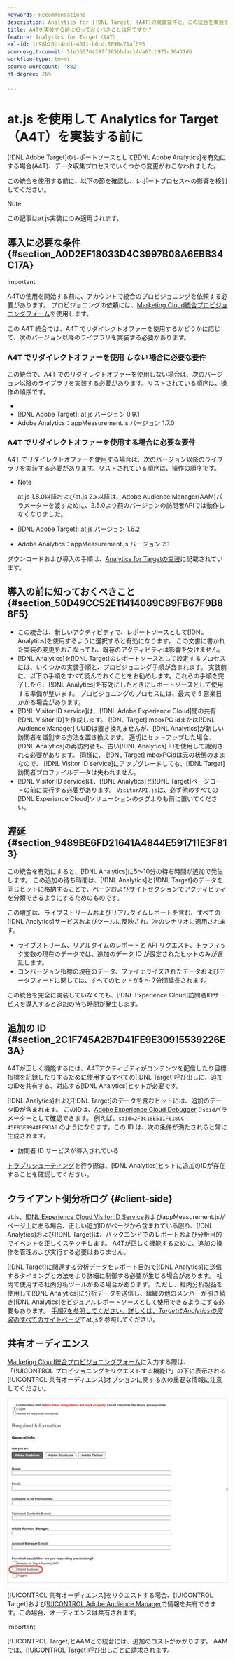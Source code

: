 ```yaml
---
keywords: Recommendations
description: Analytics for [!DNL Target] (A4T)の実装要件と、この統合を実装する前に考慮すべき事項について説明します。
title: A4Tを実装する前に知っておくべきことは何ですか？
feature: Analytics for Target（A4T）
exl-id: 1c98b20b-4dd1-4011-b0cd-5096471af095
source-git-commit: 51e36576439ff365bbdac14da67cb971c36431d6
workflow-type: tm+mt
source-wordcount: '882'
ht-degree: 26%

---
```


# at.js を使用して Analytics for Target（A4T）を実装する前に

[!DNL Adobe Target]のレポートソースとして[!DNL Adobe Analytics]を有効にする場合(A4T)、データ収集プロセスでいくつかの変更がおこなわれました。

この統合を使用する前に、以下の節を確認し、レポートプロセスへの影響を検討してください。

>[!NOTE]
>
>この記事はat.js実装にのみ適用されます。

## 導入に必要な条件 {#section_A0D2EF18033D4C3997B08A6EBB34C17A}

>[!IMPORTANT]
>
>A4Tの使用を開始する前に、アカウントで統合のプロビジョニングを依頼する必要があります。 プロビジョニングの依頼には、[Marketing Cloud統合プロビジョニングフォーム](https://www.adobe.com/go/audiences)を使用します。

この A4T 統合では、A4T でリダイレクトオファーを使用するかどうかに応じて、次のバージョン以降のライブラリを実装する必要があります。

### A4T でリダイレクトオファーを使用 *しない* 場合に必要な要件

この統合で、A4T でのリダイレクトオファーを使用しない場合は、次のバージョン以降のライブラリを実装する必要があります。リストされている順序は、操作の順序です。

* [!DNL Experience Cloud Visitor ID Service]:visitorAPI.jsバージョン1.8.0
* [!DNL Adobe Target]: at.js バージョン 0.9.1
* Adobe Analytics：appMeasurement.js バージョン 1.7.0

### A4T でリダイレクトオファーを使用する場合に必要な要件

A4T でリダイレクトオファーを使用する場合は、次のバージョン以降のライブラリを実装する必要があります。リストされている順序は、操作の順序です。

* [!DNL Experience Cloud Visitor ID Service]:visitorAPI.jsバージョン2.3.0

   >[!NOTE]
   >
   >at.js 1.8.0以降およびat.js 2.x以降は、Adobe Audience Manager(AAM)パラメーターを渡すために、2.5.0より前のバージョンの訪問者APIでは動作しなくなりました。

* [!DNL Adobe Target]: at.js バージョン 1.6.2

* Adobe Analytics：appMeasurement.js バージョン 2.1

ダウンロードおよび導入の手順は、[Analytics for Targetの実装](/help/c-integrating-target-with-mac/a4t/a4timplementation.md)に記載されています。

## 導入の前に知っておくべきこと {#section_50D49CC52E11414089C89FB67F9B88F5}

* この統合は、新しいアクティビティで、レポートソースとして[!DNL Analytics]を使用するように選択すると有効になります。 この文書に書かれた実装の変更をおこなっても、既存のアクティビティは影響を受けません。
* [!DNL Analytics]を[!DNL Target]のレポートソースとして設定するプロセスには、いくつかの実装手順と、プロビジョニング手順が含まれます。 実装前に、以下の手順をすべて読んでおくことをお勧めします。これらの手順を完了したら、[!DNL Analytics]を有効にしたときにレポートソースとして使用する準備が整います。 プロビジョニングのプロセスには、最大で 5 営業日かかる場合があります。
* [!DNL Visitor ID service]は、[!DNL Adobe Experience Cloud]間の共有[!DNL Visitor ID]を作成します。 [!DNL Target] mboxPC idまたは[!DNL Audience Manager] UUIDは置き換えませんが、[!DNL Analytics]が新しい訪問者を識別する方法を置き換えます。 適切にセットアップした場合、[!DNL Analytics]の再訪問者も、古い[!DNL Analytics] IDを使用して識別される必要があります。 同様に、 [!DNL Target] mboxPCidは元の状態のままなので、 [!DNL Visitor ID service]にアップグレードしても、[!DNL Target]訪問者プロファイルデータは失われません。
* [!DNL Visitor ID service]は、[!DNL Analytics]と[!DNL Target]ページコードの前に実行する必要があります。 `VisitorAPI.js`は、必ず他のすべての[!DNL Experience Cloud]ソリューションのタグよりも前に置いてください。

## 遅延 {#section_9489BE6FD21641A4844E591711E3F813}

この統合を有効にすると、[!DNL Analytics]に5～10分の待ち時間が追加で発生します。 この追加の待ち時間は、[!DNL Analytics]と[!DNL Target]のデータを同じヒットに格納することで、ページおよびサイトセクションでアクティビティを分類できるようにするためのものです。

この増加は、ライブストリームおよびリアルタイムレポートを含む、すべての[!DNL Analytics]サービスおよびツールに反映され、次のシナリオに適用されます。

* ライブストリーム、リアルタイムのレポートと API リクエスト、トラフィック変数の現在のデータでは、追加のデータ ID が設定されたヒットのみが遅延します。
* コンバージョン指標の現在のデータ、ファイナライズされたデータおよびデータフィードに関しては、すべてのヒットが5 ～ 7分間延長されます。

この統合を完全に実装していなくても、[!DNL Experience Cloud]訪問者IDサービスを導入すると追加の待ち時間が発生します。

## 追加の ID {#section_2C1F745A2B7D41FE9E30915539226E3A}

A4Tが正しく機能するには、A4Tアクティビティがコンテンツを配信したり目標指標を記録したりするために使用するすべての[!DNL Target]呼び出しに、追加のIDを共有する、対応する[!DNL Analytics]ヒットが必要です。

[!DNL Analytics]および[!DNL Target]のデータを含むヒットには、追加のデータIDが含まれます。 このIDは、[Adobe Experience Cloud Debugger](https://experienceleague.adobe.com/docs/debugger/using/experience-cloud-debugger.html)で`sdid`パラメーターとして確認できます。 例えば、`sdid=2F3C18E511F618CC-45F83E994AEE93A0` のようになります。この ID は、次の条件が満たされると常に生成されます。

* 訪問者 ID サービスが導入されている

[トラブルシューティング](/help/c-integrating-target-with-mac/a4t/c-a4t-troubleshooting/a4t-troubleshooting.md)を行う際は、[!DNL Analytics]ヒットに追加のIDが存在することを確認してください。

## クライアント側分析ログ {#client-side}

at.js、[!DNL Experience Cloud Visitor ID Service]およびappMeasurement.jsがページ上にある場合、正しい追加IDがページから含まれている限り、[!DNL Analytics]および[!DNL Target]は、バックエンドでのレポートおよび分析目的でイベントを正しくステッチします。 A4Tが正しく機能するために、追加の操作を管理および実行する必要はありません。

[!DNL Target]に関連する分析データをレポート目的で[!DNL Analytics]に送信するタイミングと方法をより詳細に制御する必要が生じる場合があります。 社内で使用する社内分析ツールがある場合があります。 ただし、社内分析製品を使用して[!DNL Analytics]に分析データを送信し、組織の他のメンバーが引き続き[!DNL Analytics]をビジュアルレポートソースとして使用できるようにする必要もあります。 [手順7を参照してください。詳しくは、*TargetのAnalyticsの実装*&#x200B;のすべてのサイトページ](/help/c-integrating-target-with-mac/a4t/a4timplementation.md#step7)でat.jsを参照してください。

## 共有オーディエンス

[Marketing Cloud統合プロビジョニングフォーム](https://www.adobe.com/go/audiences)に入力する際は、「[!UICONTROL プロビジョニングをリクエストする機能]?」の下に表示される[!UICONTROL 共有オーディエンス]オプションに関する次の重要な情報に注意してください。

![リクエストフォーム](/help/c-integrating-target-with-mac/a4t/assets/request-form.png)

[!UICONTROL 共有オーディエンス]をリクエストする場合、[!UICONTROL Target]および[!UICONTROL Adobe Audience Manager](AAM)で情報を共有できます。この場合、オーディエンスは共有されます。

>[!IMPORTANT]
>
>[!UICONTROL Target]とAAMとの統合には、追加のコストがかかります。 AAMでは、[!UICONTROL Target]呼び出しごとに請求されます。
